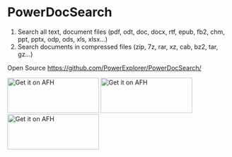 # PowerDocSearch
1) Search all text, document files (pdf, odt, doc, docx, rtf, epub, fb2, chm, ppt, pptx, odp, ods, xls, xlsx...) 
2) Search documents in compressed files (zip, 7z, rar, xz, cab, bz2, tar, gz...)


Open Source
https://github.com/PowerExplorer/PowerDocSearch/

[<img alt="Get it on AFH" height="80" width="207" src="https://www.androidfilehost.com/images/afh.png">](https://github.com/PowerExplorer/PowerDocSearch/raw/main/Screenshot/Screenshot_20201025-190313.png)
[<img alt="Get it on AFH" height="80" width="207" src="https://www.androidfilehost.com/images/afh.png">](https://github.com/PowerExplorer/PowerDocSearch/raw/main/Screenshot/Screenshot_20201025-190715.png)
[<img alt="Get it on AFH" height="80" width="207" src="https://www.androidfilehost.com/images/afh.png">](https://github.com/PowerExplorer/PowerDocSearch/raw/main/Screenshot/Screenshot_20201025-190733.png)
